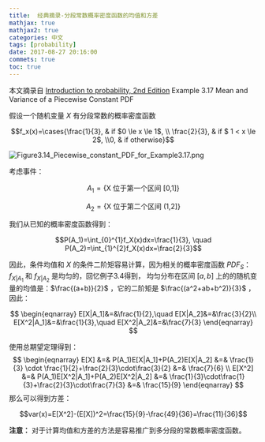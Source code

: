 ```yaml
---
title:  经典摘录-分段常数概率密度函数的均值和方差 
mathjax: true
mathjax2: true
categories: 中文
tags: [probability]
date: 2017-08-27 20:16:00
commets: true
toc: true
---
```


本文摘录自 [Introduction to probability, 2nd Edition](http://www.athenasc.com/probbook.html) Example 3.17 Mean and Variance of a Piecewise Constant PDF

假设一个随机变量 $X$ 有分段常数的概率密度函数

$$f_x(x)=\cases{\frac{1}{3}, & if $0 \le x \le 1$, \\ \frac{2}{3}, & if $ 1 < x \le 2$, \\0, & if otherwise}$$

![Figure3.14_Piecewise_constant_PDF_for_Example3.17.png](http://q6gm8fomw.bkt.clouddn.com/gitpage/introduction-to-probability/mean_and_variance_of_a_piecewise-constant_PDF/2.png)

考虑事件：

$$A_1=\{\text{X 位于第一个区间 [0,1]}\}$$

$$A_2=\{\text{X 位于第二个区间 (1,2]}\}$$

我们从已知的概率密度函数得到：

$$P(A_1)=\int_{0}^{1}f_X(x)dx=\frac{1}{3}, \quad P(A_2)=\int_{1}^{2}f_X(x)dx=\frac{2}{3}$$

因此，条件均值和 $X$ 的条件二阶矩容易计算，因为相关的概率密度函数 $PDF_S$：  $f_{X|A_1}$ 和 $f_{X|A_2}$ 是均匀的，回忆例子3.4得到， 均匀分布在区间 $[a,b]$ 上的的随机变量的均值是：$\frac{(a+b)}{2}$ ，它的二阶矩是 $\frac{(a^2+ab+b^2)}{3}$ ，因此：

$$
\begin{eqnarray}
E[X|A_1]&=&\frac{1}{2},\quad E[X|A_2]&=&\frac{3}{2}\\
E[X^2|A_1]&=&\frac{1}{3},\quad E[X^2|A_2]&=&\frac{7}{3}
\end{eqnarray}
$$

使用总期望定理得到：
$$
\begin{eqnarray}
E[X] &=& P(A_1)E[X|A_1]+P(A_2)E[X|A_2] &=& \frac{1}{3} \cdot \frac{1}{2}+\frac{2}{3}\cdot\frac{3}{2} &=& \frac{7}{6} \\
E[X^2] &=& P(A_1)E[X^2|A_1]+P(A_2)E[X^2|A_2] &=& \frac{1}{3}\cdot\frac{1}{3}+\frac{2}{3}\cdot\frac{7}{3} &=& \frac{15}{9}
\end{eqnarray}
$$
那么可以得到方差：

$$var(x)=E[X^2]-(E[X])^2=\frac{15}{9}-\frac{49}{36}=\frac{11}{36}$$

**注意：** 对于计算均值和方差的方法是容易推广到多分段的常数概率密度函数。
